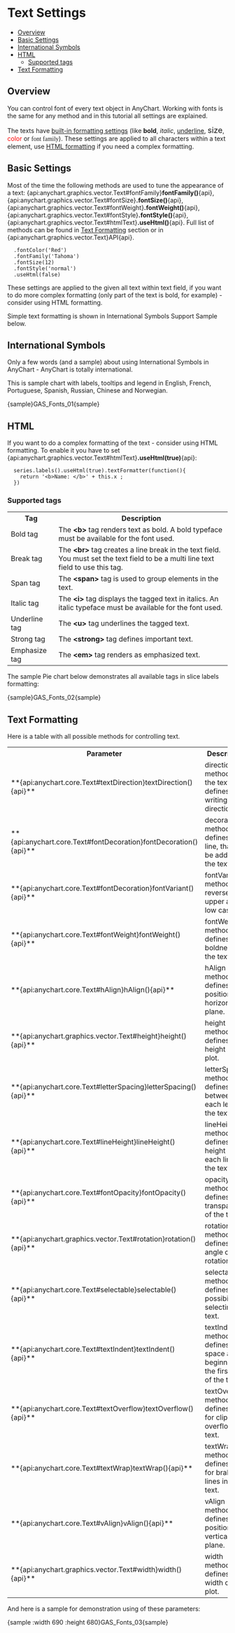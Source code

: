 # Text Settings

* [Overview](#overview)
* [Basic Settings](#basic_settings)
* [International Symbols](#international_symbols)
* [HTML](#html)
  * [Supported tags](#supported_tags)
* [Text Formatting](#text_formatting)

## Overview

You can control font of every text object in AnyChart. Working with fonts is the same for any method and in this tutorial all settings are explained.

The texts have [built-in formatting settings](#basic_settings) (like <b>bold</b>, <i>italic</i>, <u>underline</u>, <font size="+1">size</font>, <font color="red">color</font> or <font face="Times New Roman, Times, serif">font family</font>). These settings are applied to all characters within a text element, use [HTML formatting](#html) if you need a complex formatting.

## Basic Settings

Most of the time the following methods are used to tune the appearance of a text: {api:anychart.graphics.vector.Text#fontFamily}**fontFamily()**{api}, {api:anychart.graphics.vector.Text#fontSize}**.fontSize()**{api}, {api:anychart.graphics.vector.Text#fontWeight}**.fontWeight()**{api}, {api:anychart.graphics.vector.Text#fontStyle}**.fontStyle()**{api}, {api:anychart.graphics.vector.Text#htmlText}**.useHtml()**{api}. Full list of methods can be found in [Text Formatting](#text_formatting) section or in {api:anychart.graphics.vector.Text}API{api}.

```
  .fontColor('Red')
  .fontFamily('Tahoma')
  .fontSize(12)
  .fontStyle('normal')
  .useHtml(false)
```

These settings are applied to the given all text within text field, if you want to do more complex formatting (only part of the text is bold, for example) - consider using HTML formatting.

Simple text formatting is shown in International Symbols Support Sample below.

## International Symbols

Only a few words (and a sample) about using International Symbols in AnyChart - AnyChart is totally international.

This is sample chart with labels, tooltips and legend in English, French, Portuguese, Spanish, Russian, Chinese and Norwegian.

{sample}GAS\_Fonts\_01{sample}

## HTML

If you want to do a complex formatting of the text - consider using HTML formatting. To enable it you have to set {api:anychart.graphics.vector.Text#htmlText}**.useHtml(true)**{api}:

```
  series.labels().useHtml(true).textFormatter(function(){
    return '<b>Name: </b>' + this.x ;
  })
```

### Supported tags

<table class="dtTABLE" width="700">
<tbody>
<tr>
<th width="101">Tag</th>
<th width="587">Description</th>
</tr>
<tr>
<td width="101">Bold tag </td>
<td width="587"> The <strong>&lt;b&gt;</strong> tag renders text as bold. A bold typeface must be available for the font used.</td>
</tr>
<tr>
<td>Break tag</td>
<td>The <b>&lt;br&gt;</b> tag creates a line break in the text field. You must set the text field to be a multi line text field to use this tag.</td>
</tr>
<tr>
<td>Span tag</td>
<td>The <b>&lt;span&gt;</b> tag is used to group elements in the text.</td>
</tr>
<tr>
<td>Italic tag</td>
<td>The <b>&lt;i&gt;</b> tag displays the tagged text in italics. An italic typeface must be available for the font used.</td>
</tr>
<!--<tr>
<td>Paragraph tag</td>
<td>The <b>&lt;p&gt;</b> tag creates a new paragraph. You must set the text field to be a multi line text field to use this tag. The <b>&lt;p&gt;</b> tag supports the following attributes:
<ul>
<li> <strong>align</strong> - Specifies alignment of text within the paragraph; valid values are <b>left</b>, <b>right</b>, <b>justify</b>, and <b>center</b>. </li>
</ul></td>
</tr>-->
<tr>
<td>Underline tag</td>
<td>The <b>&lt;u&gt;</b> tag underlines the tagged text.</td>
</tr>
<tr>
<td>Strong tag</td>
<td>The <b>&lt;strong&gt;</b> tag defines important text.</td>
</tr>
<tr>
<td>Emphasize tag</td>
<td>The <b>&lt;em&gt;</b> tag renders as emphasized text.</td>
</tr>
</tbody>
</table>

The sample Pie chart below demonstrates all available tags in slice labels formatting:

{sample}GAS\_Fonts\_02{sample}

## Text Formatting

Here is a table with all possible methods for controlling text.

<table class="dtTABLE" width="700">
<tbody>
<tr>
<th width="101">Parameter</th>
<th width="587">Description</th>
</tr>
<tr>
<td>**{api:anychart.core.Text#textDirection}textDirection(){api}**</td>
<td>direction method of the text defines text writing direction.</td>
</tr>
<tr>
<td>**{api:anychart.core.Text#fontDecoration}fontDecoration(){api}**</td>
<td>decoration method defines a line, that can be added to the text.</td>
</tr>
<tr>
<td>**{api:anychart.core.Text#fontDecoration}fontVariant(){api}**</td>
<td>fontVariant method reverses upper and low cases.</td>
</tr>
<tr>
<td>**{api:anychart.core.Text#fontWeight}fontWeight(){api}**</td>
<td>fontWeight method defines the boldness of the text.</td>
</tr>
<tr>
<td>**{api:anychart.core.Text#hAlign}hAlign(){api}**</td>
<td>hAlign method defines text position in a horizontal plane.</td>
</tr>
<tr>
<td>**{api:anychart.graphics.vector.Text#height}height(){api}**</td>
<td>height method defines height of text plot.</td>
</tr>
<tr>
<td>**{api:anychart.core.Text#letterSpacing}letterSpacing(){api}**</td>
<td>letterSpacing method defines between each letter in the text.</td>
</tr>
<tr>
<td>**{api:anychart.core.Text#lineHeight}lineHeight(){api}**</td>
<td>lineHeight method defines height of each line of the text.</td>
</tr>
<tr>
<td>**{api:anychart.core.Text#fontOpacity}fontOpacity(){api}**</td>
<td>opacity method defines transparency of the text.</td>
</tr>
<tr>
<td>**{api:anychart.graphics.vector.Text#rotation}rotation(){api}**</td>
<td>rotation method defines the angle of text rotation.</td>
</tr>
<tr>
<td>**{api:anychart.core.Text#selectable}selectable(){api}**</td>
<td>selectable method defines the possibility of selecting text.</td>
</tr>
<tr>
<td>**{api:anychart.core.Text#textIndent}textIndent(){api}**</td>
<td>textIndent method defines space at the beginning of the first line of the text.</td>
</tr>
<tr>
<td>**{api:anychart.core.Text#textOverflow}textOverflow(){api}**</td>
<td>textOverflow method defines rules for clipping overflowing text.</td>
</tr>
<tr>
<td>**{api:anychart.core.Text#textWrap}textWrap(){api}**</td>
<td>textWrap method defines rules for braking lines in the text.</td>
</tr>
<tr>
<td>**{api:anychart.core.Text#vAlign}vAlign(){api}**</td>
<td>vAlign method defines text position in a vertical plane.</td>
</tr>
<tr>
<td>**{api:anychart.graphics.vector.Text#width}width(){api}**</td>
<td>width method defines width of text plot.</td>
</tr>
</tbody>
</table>

And here is a sample for demonstration using of these parameters:

{sample :width 690 :height 680}GAS\_Fonts\_03{sample}